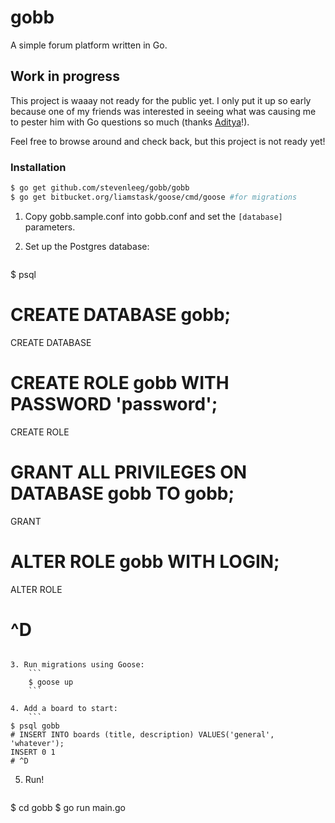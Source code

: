# gobb
A simple forum platform written in Go. 

## Work in progress
This project is waaay not ready for the public yet. I only put it up so early because one of my friends was interested in seeing what was causing me to pester him with Go questions so much (thanks [Aditya](http://github.com/chimeracoder)!).

Feel free to browse around and check back, but this project is not ready yet!


### Installation

````sh
$ go get github.com/stevenleeg/gobb/gobb
$ go get bitbucket.org/liamstask/goose/cmd/goose #for migrations
````

1. Copy gobb.sample.conf into gobb.conf and set the `[database]` parameters.

2. Set up the Postgres database:
	```
$ psql
# CREATE DATABASE gobb;
CREATE DATABASE
# CREATE ROLE gobb WITH PASSWORD 'password';
CREATE ROLE
# GRANT ALL PRIVILEGES ON DATABASE gobb TO gobb;
GRANT
# ALTER ROLE gobb WITH LOGIN;
ALTER ROLE
# ^D
```

3. Run migrations using Goose:
	```
	$ goose up
	```

4. Add a board to start:
	```
$ psql gobb
# INSERT INTO boards (title, description) VALUES('general', 'whatever');
INSERT 0 1
# ^D
```

5. Run!
	```
$ cd gobb
$ go run main.go
```